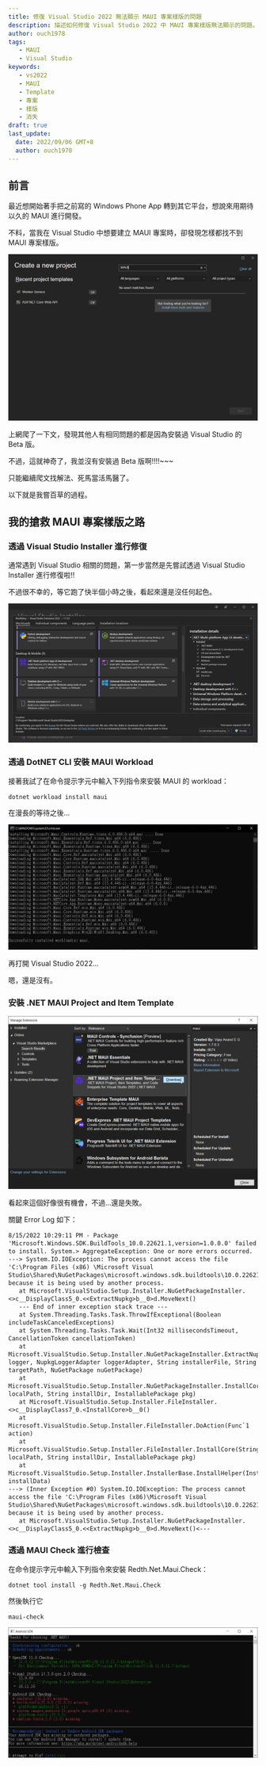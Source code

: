 ```yaml
---
title: 修復 Visual Studio 2022 無法顯示 MAUI 專案樣版的問題
description: 描述如何修復 Visual Studio 2022 中 MAUI 專案樣版無法顯示的問題。
author: ouch1978
tags: 
   - MAUI
   - Visual Studio
keywords: 
   - vs2022 
   - MAUI
   - Template
   - 專案 
   - 樣版 
   - 消失
draft: true
last_update:
  date: 2022/09/06 GMT+8
  author: ouch1978
---
```


## 前言

最近想開始著手把之前寫的 Windows Phone App 轉到其它平台，想說來用期待以久的 MAUI 進行開發。

不料，當我在 Visual Studio 中想要建立 MAUI 專案時，卻發現怎樣都找不到 MAUI 專案樣版。

![說好的 MAUI 專案樣版呢?](maui-project-template-is-missing.png "說好的 MAUI 專案樣版呢?")

上網爬了一下文，發現其他人有相同問題的都是因為安裝過 Visual Studio 的 Beta 版。

不過，這就神奇了，我並沒有安裝過 Beta 版啊!!!!~~~

只能繼續爬文找解法、死馬當活馬醫了。

以下就是我嘗百草的過程。

## 我的搶救 MAUI 專案樣版之路

### 透過 Visual Studio Installer 進行修復

通常遇到 Visual Studio 相關的問題，第一步當然是先嘗試透過 Visual Studio Installer 進行修復啦!!

不過很不幸的，等它跑了快半個小時之後，看起來還是沒任何起色。

![MAUI 開發功能確實有被勾選](maui-is-checked.png "MAUI 開發功能確實有被勾選")

### 透過 DotNET CLI 安裝 MAUI Workload

接著我試了在命令提示字元中輸入下列指令來安裝 MAUI 的 workload：

```shell
dotnet workload install maui
```

在漫長的等待之後...

![MAUI workload 安裝成功](successfully-installed-workloads-maui.png "MAUI workload 安裝成功")

再打開 Visual Studio 2022...

嗯，還是沒有。

### 安裝 .NET MAUI Project and Item Template

![](2022-08-16-12-23-53.png)

看起來這個好像很有機會，不過...還是失敗。

關鍵 Error Log 如下：

```
8/15/2022 10:29:11 PM - Package 'Microsoft.Windows.SDK.BuildTools_10.0.22621.1,version=1.0.0.0' failed to install. System.> AggregateException: One or more errors occurred. ---> System.IO.IOException: The process cannot access the file 'C:\Program Files (x86) \Microsoft Visual Studio\Shared\NuGetPackages\microsoft.windows.sdk.buildtools\10.0.22621.1\bin\10.0.22621.0\x64\ComparePackage.exe'  because it is being used by another process.
   at Microsoft.VisualStudio.Setup.Installer.NuGetPackageInstaller.<>c__DisplayClass5_0.<<ExtractNupkg>b__0>d.MoveNext()
   --- End of inner exception stack trace ---
   at System.Threading.Tasks.Task.ThrowIfExceptional(Boolean includeTaskCanceledExceptions)
   at System.Threading.Tasks.Task.Wait(Int32 millisecondsTimeout, CancellationToken cancellationToken)
   at Microsoft.VisualStudio.Setup.Installer.NuGetPackageInstaller.ExtractNupkg(ILogger logger, NupkgLoggerAdapter loggerAdapter, String installerFile, String targetPath, NuGetPackage nuGetPackage)
   at Microsoft.VisualStudio.Setup.Installer.NuGetPackageInstaller.InstallCoreInternal(String localPath, String installDir, InstallablePackage pkg)
   at Microsoft.VisualStudio.Setup.Installer.FileInstaller.<>c__DisplayClass7_0.<InstallCore>b__0()
   at Microsoft.VisualStudio.Setup.Installer.FileInstaller.DoAction(Func`1 action)
   at Microsoft.VisualStudio.Setup.Installer.FileInstaller.InstallCore(String localPath, String installDir, InstallablePackage pkg)
   at Microsoft.VisualStudio.Setup.Installer.InstallerBase.InstallHelper(InstallData installData)
---> (Inner Exception #0) System.IO.IOException: The process cannot access the file 'C:\Program Files (x86)\Microsoft Visual Studio\Shared\NuGetPackages\microsoft.windows.sdk.buildtools\10.0.22621.1\bin\10.0.22621.0\x64\ComparePackage.exe' because it is being used by another process.
   at Microsoft.VisualStudio.Setup.Installer.NuGetPackageInstaller.<>c__DisplayClass5_0.<<ExtractNupkg>b__0>d.MoveNext()<---
```

### 透過 MAUI Check 進行檢查

在命令提示字元中輸入下列指令來安裝 Redth.Net.Maui.Check：

```shell
dotnet tool install -g Redth.Net.Maui.Check
```

然後執行它

```shell
maui-check
```

![](2022-08-16-12-38-42.png)
